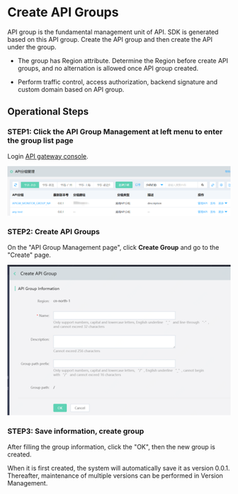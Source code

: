 # Create API Groups

API group is the fundamental management unit of API. SDK is generated based on this API group. Create the API group and then create the API under the group.

* The group has Region attribute. Determine the Region before create API groups, and no alternation is allowed once API group created.

* Perform traffic control, access authorization, backend signature and custom domain based on API group.


## Operational Steps
### STEP1: Click the **API Group Management** at left menu to enter the group list page
Login [API gateway console](https://apigateway-console.jdcloud.com/apiGroupList).

 ![API Group Management](../../../../../image/Internet-Middleware/API-Gateway/group-publishing-1.png)
 
 
 ### STEP2: Create API Groups
 On the "API Group Management page", click **Create Group** and go to the "Create" page.

![Create group](../../../../../image/Internet-Middleware/API-Gateway/APIgroup-addgroup.png)
    
 ### STEP3: Save information, create group   
After filling the group information, click the "OK", then the new group is created.

When it is first created, the system will automatically save it as version 0.0.1. Thereafter, maintenance of multiple versions can be performed in Version Management.


